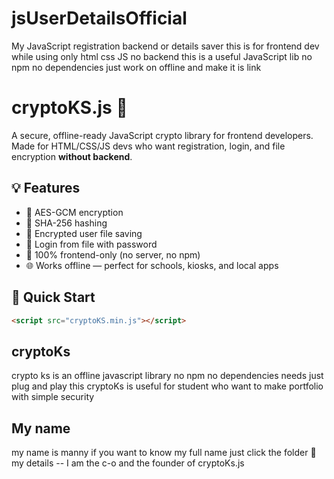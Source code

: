 # jsUserDetailsOfficial
My JavaScript registration backend or details saver this is for frontend dev while using only html css JS no backend this is a useful JavaScript lib no npm no dependencies just work on offline and make it is link 

# cryptoKS.js 🔐

A secure, offline-ready JavaScript crypto library for frontend developers.  
Made for HTML/CSS/JS devs who want registration, login, and file encryption **without backend**.

## 💡 Features

- 🔐 AES-GCM encryption
- 🔑 SHA-256 hashing
- 💾 Encrypted user file saving
- 📂 Login from file with password
- 🧩 100% frontend-only (no server, no npm)
- 🌐 Works offline — perfect for schools, kiosks, and local apps

## 🚀 Quick Start

```html
<script src="cryptoKS.min.js"></script>
```
## cryptoKs 
crypto ks is an offline javascript library no npm no dependencies needs just plug and play this cryptoKs is useful for student who want to make portfolio with simple security 
## My name 
my name is manny if you want to know my full name just click the folder 📁 my details 
-- I am the c-o and the founder of cryptoKs.js 
